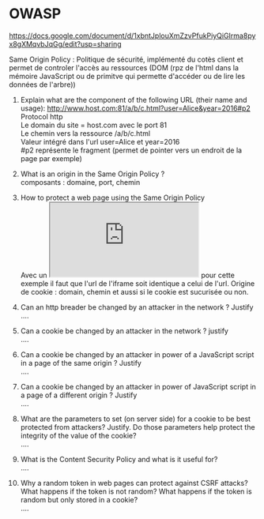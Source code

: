 # OWASP

https://docs.google.com/document/d/1xbntJplouXmZzvPfukPiyQiGIrma8pyx8gXMqvbJqGg/edit?usp=sharing

Same Origin Policy : Politique de sécurité, implémenté du cotès client et permet de controler l'accès au ressources (DOM (rpz de l'html dans la mémoire JavaScript ou de primitve qui permette d'accéder ou de lire les données de l'arbre))
  
  
1. Explain what are the component of the following URL (their name and usage): http://www.host.com:81/a/b/c.html?user=Alice&year=2016#p2  
Protocol http  
Le domain du site = host.com avec le port 81  
Le chemin vers la ressource /a/b/c.html  
Valeur intégré dans l'url user=Alice et year=2016  
#p2 représente le fragment (permet de pointer vers un endroit de la page par exemple)  
  
2. What is an origin in the Same Origin Policy ?  
composants : domaine, port, chemin
  
3. How to protect a web page using the Same Origin Policy  
Avec un <iframe src="http://a.com/a.html"> </iframe> pour cette exemple il faut que l'url de l'iframe soit identique a celui de l'url. 
Origine de cookie : domain, chemin et aussi si le cookie est sucurisée ou non.
  
4. Can an http breader be changed by an attacker in the network ? Justify  
  ....
5. Can a cookie be changed by an attacker in the network ? justify  
  ....
6. Can a cookie be changed by an attacker in power of a JavaScript script in a page of the same origin ? Justify  
  ....
7. Can a cookie be changed by an attacker in power of JavaScript script in a page of a different origin ? Justify  
  ....
8. What are the parameters to set (on server side) for a cookie to be best protected from attackers? Justify. Do those parameters help protect the integrity of the value of the cookie?  
  ....  
9. What is the Content Security Policy and what is it useful for?    
  ....  
10. Why a random token in web pages can protect against CSRF attacks? What happens if the token is not random? What happens if the token is random but only stored in a cookie?  
  ....
